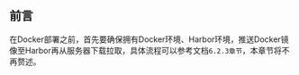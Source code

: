 ## 前言

在Docker部署之前，首先要确保拥有Docker环境、Harbor环境，推送Docker镜像至Harbor再从服务器下载拉取，具体流程可以参考文档`6.2.3章节`，本章节将不再赘述。

